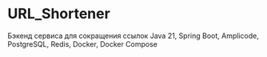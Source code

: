 # URL_Shortener
Бэкенд сервиса для сокращения ссылок
Java 21, Spring Boot, Amplicode, PostgreSQL, Redis, Docker, Docker Compose
